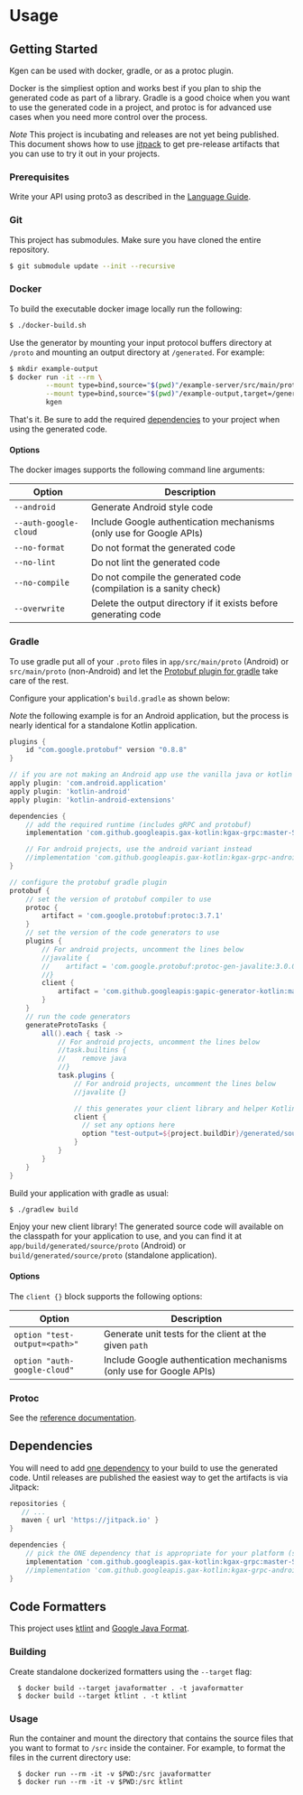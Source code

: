 # Usage

## Getting Started

Kgen can be used with docker, gradle, or as a protoc plugin. 

Docker is the simpliest option and works best if you plan to ship the generated code as
part of a library. Gradle is a good choice when you want to use the generated code in a 
project, and protoc is for advanced use cases when you need more control over the process.

*Note* This project is incubating and releases are not yet being published. This document
shows how to use [jitpack](https://jitpack.io/) to get pre-release artifacts that you can
use to try it out in your projects.

### Prerequisites

Write your API using proto3 as described in the [Language Guide](https://developers.google.com/protocol-buffers/docs/proto).

### Git

This project has submodules. Make sure you have cloned the entire repository.

```bash
$ git submodule update --init --recursive
```

### Docker

To build the executable docker image locally run the following:

```bash
$ ./docker-build.sh
```

Use the generator by mounting your input protocol buffers directory at `/proto` and mounting an 
output directory at `/generated`. For example:

```bash
$ mkdir example-output
$ docker run -it --rm \
         --mount type=bind,source="$(pwd)"/example-server/src/main/proto,target=/proto \
         --mount type=bind,source="$(pwd)"/example-output,target=/generated \
         kgen
```

That's it. Be sure to add the required [dependencies](#dependencies) to your project when using
the generated code.

#### Options

The docker images supports the following command line arguments:

| Option                | Description |
| ----                  | ----------- |
| `--android`           | Generate Android style code |
| `--auth-google-cloud` | Include Google authentication mechanisms (only use for Google APIs) |
| `--no-format`         | Do not format the generated code |
| `--no-lint`           | Do not lint the generated code |
| `--no-compile`        | Do not compile the generated code (compilation is a sanity check) |
| `--overwrite`         | Delete the output directory if it exists before generating code |

### Gradle

To use gradle put all of your `.proto` files in `app/src/main/proto` (Android) or `src/main/proto` (non-Android)
and let the [Protobuf plugin for gradle](https://github.com/google/protobuf-gradle-plugin) take care
of the rest.
  
Configure your application's `build.gradle` as shown below:
  
*Note* the following example is for an Android application, but the process is nearly 
identical for a standalone Kotlin application.

```groovy
plugins {
    id "com.google.protobuf" version "0.8.8"
}

// if you are not making an Android app use the vanilla java or kotlin plugin(s)
apply plugin: 'com.android.application'
apply plugin: 'kotlin-android'
apply plugin: 'kotlin-android-extensions'

dependencies {
    // add the required runtime (includes gRPC and protobuf)
    implementation 'com.github.googleapis.gax-kotlin:kgax-grpc:master-SNAPSHOT'

    // For android projects, use the android variant instead
    //implementation 'com.github.googleapis.gax-kotlin:kgax-grpc-android:master-SNAPSHOT'
}

// configure the protobuf gradle plugin
protobuf {
    // set the version of protobuf compiler to use
    protoc {
        artifact = 'com.google.protobuf:protoc:3.7.1'
    }
    // set the version of the code generators to use
    plugins {
        // For android projects, uncomment the lines below
        //javalite {
        //    artifact = 'com.google.protobuf:protoc-gen-javalite:3.0.0'
        //}
        client {
            artifact = 'com.github.googleapis:gapic-generator-kotlin:master-SNAPSHOT:core@jar'
        }
    }
    // run the code generators
    generateProtoTasks {
        all().each { task ->
            // For android projects, uncomment the lines below
            //task.builtins {
            //    remove java
            //}
            task.plugins {
                // For android projects, uncomment the lines below
                //javalite {}

                // this generates your client library and helper Kotlin builders!
                client {
                  // set any options here
                  option "test-output=${project.buildDir}/generated/source/clientTest"
                }
            }
        }
    }
}
```
      
Build your application with gradle as usual:

```bash
$ ./gradlew build
```

Enjoy your new client library! The generated source code will available on the classpath
for your application to use, and you can find it at `app/build/generated/source/proto`
(Android) or `build/generated/source/proto` (standalone application).

#### Options

The `client {}` block supports the following options:

| Option                         | Description |
| ----                           | ----------- |
| `option "test-output=<path>"`  | Generate unit tests for the client at the given `path` |
| `option "auth-google-cloud"`   | Include Google authentication mechanisms (only use for Google APIs) |

### Protoc

See the [reference documentation](https://developers.google.com/protocol-buffers/docs/reference/java-generated).

## Dependencies

You will need to add [one dependency](https://github.com/googleapis/gax-kotlin) to your build to 
use the generated code. Until releases are published the easiest way to get the artifacts is via
Jitpack:

```groovy
repositories {
   // ...
   maven { url 'https://jitpack.io' }
}

dependencies {
    // pick the ONE dependency that is appropriate for your platform (server or Android) 
    implementation 'com.github.googleapis.gax-kotlin:kgax-grpc:master-SNAPSHOT'
    //implementation 'com.github.googleapis.gax-kotlin:kgax-grpc-android:master-SNAPSHOT'
}
```

## Code Formatters

This project uses [ktlint](https://ktlint.github.io/) and [Google Java Format](https://github.com/google/google-java-format). 

### Building

Create standalone dockerized formatters using the `--target` flag:

```
  $ docker build --target javaformatter . -t javaformatter
  $ docker build --target ktlint . -t ktlint
```

### Usage

Run the container and mount the directory that contains the source files that you want to 
format to `/src` inside the container. For example, to format the files in the current directory use:

```
  $ docker run --rm -it -v $PWD:/src javaformatter
  $ docker run --rm -it -v $PWD:/src ktlint
```
